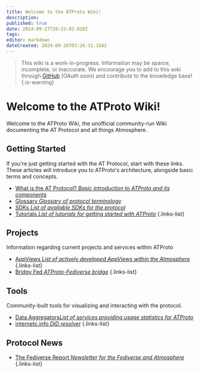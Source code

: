 ```yaml
---
title: Welcome to the ATProto Wiki!
description: 
published: true
date: 2024-09-27T20:23:03.016Z
tags: 
editor: markdown
dateCreated: 2024-09-26T03:26:31.164Z
---
```


> This wiki is a work-in-progress. Information may be sparce, incomplete, or inaccurate. We encourage you to add to this wiki through [GitHub](https://github.com/baldemoto/atproto-wiki-docs/) (OAuth soon) and contribute to the knowledge base!
{.is-warning}

# Welcome to the ATProto Wiki!
Welcome to the ATProto Wiki, the unofficial community-run Wiki documenting the AT Protocol and all things Atmosphere.

## Getting Started
If you're just getting started with the AT Protocol, start with these links. These articles will introduce you to ATProto's architecture, alongside basic terms and concepts.
- [What is the AT Protocol? *Basic introduction to ATProto and its components*](/AT_Protocol)
- [Glossary *Glossary of protocol terminology*](/AT_Protocol/Glossary)
- [SDKs *List of available SDKs for the protocol*](/AT_Protocol/SDKs)
- [Tutorials *List of tutorials for getting started with ATProto*](/Lists/Tutorials)
{.links-list}

## Projects
Information regarding current projects and services within ATProto

- [AppViews *List of actively developed AppViews within the Atmosphere*](Current_Projects/AppViews)
{.links-list}
- [Bridgy Fed *ATProto-Fediverse bridge*](/Current_Projects/Bridgy_Fed)
{.links-list}

## Tools
Community-built tools for visualizing and interacting with the protocol.
- [Data Aggregators*List of services providing usage statistics for ATProto*](/Current_Projects/Data)
- [internetc.info *DID resolver*](https://internetc.info)
{.links-list}

## Protocol News
- [The Fediverse Report *Newsletter for the Fediverse and Atmosphere*](/https://fediversereport.com/)
{.links-list}


